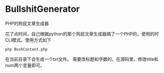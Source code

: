 # BullshitGenerator
PHP的狗屁文章生成器

花了点时间，自己根据python的那个狗屁文章生成器搞了一个PHP的，使用的时CLI模式。使用方式如下
```
php BoshContent.php
```
在当前目录下会生成一个txt文件。
需要改标题和字数的，在源码里，修改title和num两个变量即可。



